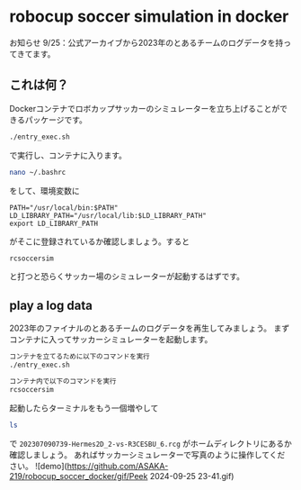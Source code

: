 # robocup soccer simulation in docker
お知らせ
9/25：公式アーカイブから2023年のとあるチームのログデータを持ってきてます。
## これは何？
Dockerコンテナでロボカップサッカーのシミュレーターを立ち上げることができるパッケージです。
```bash
./entry_exec.sh
```
で実行し、コンテナに入ります。
```bash
nano ~/.bashrc
```
をして、環境変数に
```
PATH="/usr/local/bin:$PATH"
LD_LIBRARY_PATH="/usr/local/lib:$LD_LIBRARY_PATH"
export LD_LIBRARY_PATH
```
がそこに登録されているか確認しましょう。すると
```bash
rcsoccersim
```
と打つと恐らくサッカー場のシミュレーターが起動するはずです。

## play a log data
2023年のファイナルのとあるチームのログデータを再生してみましょう。
まずコンテナに入ってサッカーシミュレーターを起動します。

```bash
コンテナを立てるために以下のコマンドを実行
./entry_exec.sh

コンテナ内で以下のコマンドを実行
rcsoccersim
```

起動したらターミナルをもう一個増やして
```bash
ls
```
で `202307090739-Hermes2D_2-vs-R3CESBU_6.rcg` がホームディレクトリにあるか確認しましょう。
あればサッカーシミュレーターで写真のように操作してください。
![demo](https://github.com/ASAKA-219/robocup_soccer_docker/gif/Peek 2024-09-25 23-41.gif)
